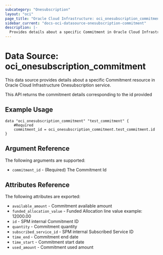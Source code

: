 ```yaml
---
subcategory: "Onesubscription"
layout: "oci"
page_title: "Oracle Cloud Infrastructure: oci_onesubscription_commitment"
sidebar_current: "docs-oci-datasource-onesubscription-commitment"
description: |-
  Provides details about a specific Commitment in Oracle Cloud Infrastructure Onesubscription service
---
```


# Data Source: oci_onesubscription_commitment
This data source provides details about a specific Commitment resource in Oracle Cloud Infrastructure Onesubscription service.

This API returns the commitment details corresponding to the id provided


## Example Usage

```hcl
data "oci_onesubscription_commitment" "test_commitment" {
	#Required
	commitment_id = oci_onesubscription_commitment.test_commitment.id
}
```

## Argument Reference

The following arguments are supported:

* `commitment_id` - (Required) The Commitment Id


## Attributes Reference

The following attributes are exported:

* `available_amount` - Commitment available amount 
* `funded_allocation_value` - Funded Allocation line value example: 12000.00 
* `id` - SPM internal Commitment ID 
* `quantity` - Commitment quantity 
* `subscribed_service_id` - SPM internal Subscribed Service ID 
* `time_end` - Commitment end date 
* `time_start` - Commitment start date 
* `used_amount` - Commitment used amount 

